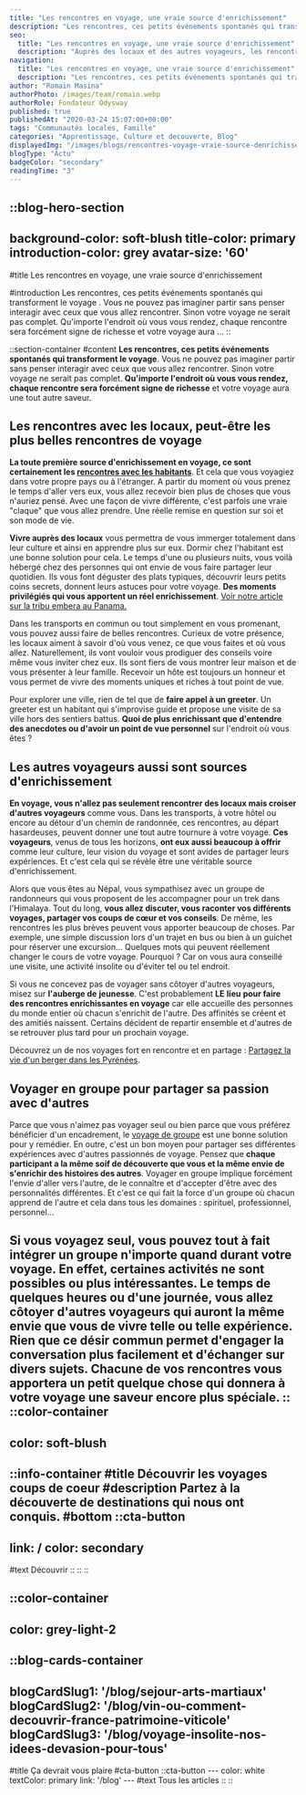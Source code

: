 ```yaml
---
title: "Les rencontres en voyage, une vraie source d'enrichissement"
description: "Les rencontres, ces petits événements spontanés qui transforment le voyage . Vous ne pouvez pas imaginer partir sans penser interagir avec ceux que vous allez rencontrer. Sinon votre voyage ne serait pas complet. Qu'importe l'endroit où vous vous rendez, chaque rencontre sera forcément signe de richesse et votre voyage aura ..."
seo:
  title: "Les rencontres en voyage, une vraie source d'enrichissement"
  description: "Auprès des locaux et des autres voyageurs, les rencontres peuvent indéniablement transformer votre voyage tant humainement que spirituellement."
navigation:
  title: "Les rencontres en voyage, une vraie source d'enrichissement"
  description: "Les rencontres, ces petits événements spontanés qui transforment le voyage . Vous ne pouvez pas imaginer partir sans penser interagir avec ceux que vous allez rencontrer. Sinon votre voyage ne serait pas complet. Qu'importe l'endroit où vous vous rendez, chaque rencontre sera forcément signe de richesse et votre voyage aura ..."
author: "Romain Masina"
authorPhoto: /images/team/romain.webp
authorRole: Fondateur Odysway
published: true
publishedAt: "2020-03-24 15:07:00+00:00"
tags: "Communautés locales, Famille"
categories: "Apprentissage, Culture et decouverte, Blog"
displayedImg: "/images/blogs/rencontres-voyage-vraie-source-denrichissement/OpfamDsTTqxKDqWbpsoo.jpg"
blogType: "Actu"
badgeColor: "secondary"
readingTime: "3"
---
```


::blog-hero-section
---
background-color: soft-blush
title-color: primary
introduction-color: grey
avatar-size: '60'
---
#title
Les rencontres en voyage, une vraie source d'enrichissement

#introduction
Les rencontres, ces petits événements spontanés qui transforment le voyage . Vous ne pouvez pas imaginer partir sans penser interagir avec ceux que vous allez rencontrer. Sinon votre voyage ne serait pas complet. Qu'importe l'endroit où vous vous rendez, chaque rencontre sera forcément signe de richesse et votre voyage aura ...
::

::section-container
#content
**Les rencontres, ces petits événements spontanés qui transforment le voyage**. Vous ne pouvez pas imaginer partir sans penser interagir avec ceux que vous allez rencontrer. Sinon votre voyage ne serait pas complet. **Qu'importe l'endroit où vous vous rendez, chaque rencontre sera forcément signe de richesse** et votre voyage aura une tout autre saveur.

## Les rencontres avec les locaux, peut-être les plus belles rencontres de voyage

**La toute première source d'enrichissement en voyage, ce sont certainement les [rencontres avec les habitants](https://odysway.com/thematiques/sejours-chez-l-habitant)**. Et cela que vous voyagiez dans votre propre pays ou à l'étranger. A partir du moment où vous prenez le temps d'aller vers eux, vous allez recevoir bien plus de choses que vous n'auriez pensé. Avec une façon de vivre différente, c'est parfois une vraie "claque" que vous allez prendre. Une réelle remise en question sur soi et son mode de vie.

**Vivre auprès des locaux** vous permettra de vous immerger totalement dans leur culture et ainsi en apprendre plus sur eux. Dormir chez l'habitant est une bonne solution pour cela. Le temps d'une ou plusieurs nuits, vous voilà hébergé chez des personnes qui ont envie de vous faire partager leur quotidien. Ils vous font déguster des plats typiques, découvrir leurs petits coins secrets, donnent leurs astuces pour votre voyage. **Des moments privilégiés qui vous apportent un réel enrichissement**. [Voir notre article sur la tribu embera au Panama.](https://odysway.com/tribu-embera-au-panama)

Dans les transports en commun ou tout simplement en vous promenant, vous pouvez aussi faire de belles rencontres. Curieux de votre présence, les locaux aiment à savoir d'où vous venez, ce que vous faites et où vous allez. Naturellement, ils vont vouloir vous prodiguer des conseils voire même vous inviter chez eux. Ils sont fiers de vous montrer leur maison et de vous présenter à leur famille. Recevoir un hôte est toujours un honneur et vous permet de vivre des moments uniques et riches à tout point de vue.

Pour explorer une ville, rien de tel que de **faire appel à un greeter**. Un greeter est un habitant qui s'improvise guide et propose une visite de sa ville hors des sentiers battus. **Quoi de plus enrichissant que d'entendre des anecdotes ou d'avoir un point de vue personnel** sur l'endroit où vous êtes ?   

## Les autres voyageurs aussi sont sources d'enrichissement

**En voyage, vous n'allez pas seulement rencontrer des locaux mais croiser d'autres voyageurs** comme vous. Dans les transports, à votre hôtel ou encore au détour d'un chemin de randonnée, ces rencontres, au départ hasardeuses, peuvent donner une tout autre tournure à votre voyage. **Ces voyageurs**, venus de tous les horizons, **ont eux aussi beaucoup à offrir** comme leur culture, leur vision du voyage et sont avides de partager leurs expériences. Et c'est cela qui se révèle être une véritable source d'enrichissement.

Alors que vous êtes au Népal, vous sympathisez avec un groupe de randonneurs qui vous proposent de les accompagner pour un trek dans l'Himalaya. Tout du long, **vous allez discuter, vous raconter vos différents voyages, partager vos coups de cœur et vos conseils**. De même, les rencontres les plus brèves peuvent vous apporter beaucoup de choses. Par exemple, une simple discussion lors d'un trajet en bus ou bien à un guichet pour réserver une excursion… Quelques mots qui peuvent réellement changer le cours de votre voyage. Pourquoi ? Car on vous aura conseillé une visite, une activité insolite ou d'éviter tel ou tel endroit.

Si vous ne concevez pas de voyager sans côtoyer d'autres voyageurs, misez sur **l'auberge de** **jeunesse**. C'est probablement **LE** **lieu** **pour faire des rencontres enrichissantes en voyage** car elle accueille des personnes du monde entier où chacun s'enrichit de l'autre. Des affinités se créent et des amitiés naissent. Certains décident de repartir ensemble et d'autres de se retrouver plus tard pour un prochain voyage.

Découvrez un de nos voyages fort en rencontre et en partage : [Partagez la vie d'un berger dans les Pyrénées](https://odysway.com/voyages/sejour-berger-bearn?utm_source=article&utm_medium=blog&utm_campaign=Les+rencontres+en+voyage%2C+une+vraie+source+d%27enrichissement " ").

## Voyager en groupe pour partager sa passion avec d'autres

Parce que vous n'aimez pas voyager seul ou bien parce que vous préférez bénéficier d'un encadrement, le [voyage de groupe](https://odysway.com/voyages?utm_source=Blog&utm_medium=SEO&utm_campaign=Les_rencontres_en_voyage) est une bonne solution pour y remédier. En outre, c'est un bon moyen pour partager ses différentes expériences avec d'autres passionnés de voyage. Pensez que **chaque participant a la même soif de découverte que vous et la même envie de s'enrichir des histoires des autres**. Voyager en groupe implique forcément l'envie d'aller vers l'autre, de le connaître et d'accepter d'être avec des personnalités différentes. Et c'est ce qui fait la force d'un groupe où chacun apprend de l'autre et cela dans tous les domaines : spirituel, professionnel, personnel…

Si vous voyagez seul, vous pouvez tout à fait intégrer un groupe n'importe quand durant votre voyage. En effet, certaines activités ne sont possibles ou plus intéressantes. Le temps de quelques heures ou d'une journée, vous allez côtoyer d'autres voyageurs qui auront la même envie que vous de vivre telle ou telle expérience. Rien que ce désir commun permet d'engager la conversation plus facilement et d'échanger sur divers sujets. **Chacune de vos rencontres vous apportera un petit quelque chose qui donnera à votre voyage une saveur encore plus spéciale**.
::
::color-container
---
color: soft-blush
---
  ::info-container
  #title
  Découvrir les voyages coups de coeur
  #description
  Partez à la découverte de destinations qui nous ont conquis.
  #bottom
  ::cta-button
  ---
  link: /
  color: secondary
  ---
  #text
  Découvrir
  ::
  ::
::

::color-container
---
color: grey-light-2
---
  ::blog-cards-container
  ---
  blogCardSlug1: '/blog/sejour-arts-martiaux' 
  blogCardSlug2: '/blog/vin-ou-comment-decouvrir-france-patrimoine-viticole' 
  blogCardSlug3: '/blog/voyage-insolite-nos-idees-devasion-pour-tous' 
  ---
  #title
  Ça devrait vous plaire
  #cta-button
    ::cta-button
    ---
    color: white
    textColor: primary
    link: '/blog'
    ---
    #text
    Tous les  articles
    ::
  ::
